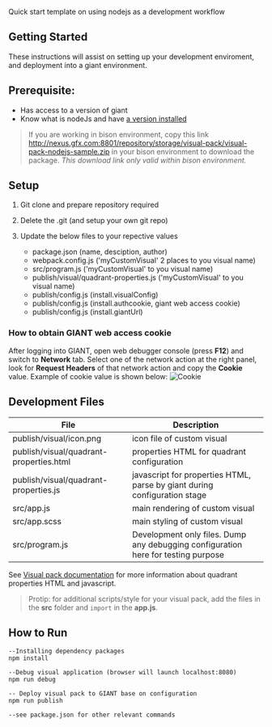  Quick start template on using nodejs as a development workflow

 ## Getting Started
 These instructions will assist on setting up your development enviroment, and deployment into a giant environment.

 ## Prerequisite:
 - Has access to a version of giant
 - Know what is nodeJs and have [a version installed](https://nodejs.org/en/)

> If you are working in bison environment, copy this link http://nexus.gfx.com:8801/repository/storage/visual-pack/visual-pack-nodejs-sample.zip in your bison environment to download the package. *This download link only valid within bison environment.*



 ## Setup
 1. Git clone and prepare repository required
 2. Delete the .git (and setup your own git repo)
 3. Update the below files to your repective values

    - package.json (name, desciption, author)
    - webpack.config.js ('myCustomVisual' 2 places to you visual name)
    - src/program.js ('myCustomVisual' to you visual name)
    - publish/visual/quadrant-properties.js ('myCustomVisual' to you visual name)
    - publish/config.js (install.visualConfig)
    - publish/config.js (install.authcookie, giant web access cookie)
    - publish/config.js (install.giantUrl)

### How to obtain GIANT web access cookie

After logging into GIANT, open web debugger console (press **F12**) and switch to **Network** tab. Select one of the network action at the right panel, look for **Request Headers** of that network action and copy the **Cookie** value. Example of cookie value is shown below: 
![Cookie](images/cookie.PNG)

## Development Files

| File        | Description            |
| ------------- |-------------|
| publish/visual/icon.png | icon file of custom visual |
| publish/visual/quadrant-properties.html | properties HTML for quadrant configuration      |  
| publish/visual/quadrant-properties.js | javascript for properties HTML, parse by giant during configuration stage
| src/app.js | main rendering of custom visual |
| src/app.scss | main styling of custom visual |
| src/program.js | Development only files. Dump any debugging configuration here for testing purpose |

See [Visual pack documentation](https://github.com/fx-giant/giant-documentations/blob/master/visual/visual-pack.md#quadrant-properties-html-js) for more information about quadrant properties HTML and javascript.

> Protip: for additional scripts/style for your visual pack, add the files in the **src** folder and `import` in the **app.js**.

## How to Run
```
--Installing dependency packages
npm install

--Debug visual application (browser will launch localhost:8080)
npm run debug 

-- Deploy visual pack to GIANT base on configuration
npm run publish

--see package.json for other relevant commands

```
